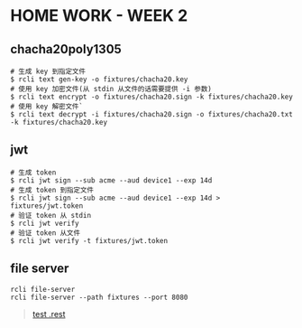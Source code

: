 # HOME WORK - WEEK 2

## chacha20poly1305

```shell
# 生成 key 到指定文件
$ rcli text gen-key -o fixtures/chacha20.key
# 使用 key 加密文件(从 stdin 从文件的话需要提供 -i 参数)
$ rcli text encrypt -o fixtures/chacha20.sign -k fixtures/chacha20.key
# 使用 key 解密文件`
$ rcli text decrypt -i fixtures/chacha20.sign -o fixtures/chacha20.txt -k fixtures/chacha20.key
```

## jwt

```shell
# 生成 token
$ rcli jwt sign --sub acme --aud device1 --exp 14d
# 生成 token 到指定文件
$ rcli jwt sign --sub acme --aud device1 --exp 14d > fixtures/jwt.token
# 验证 token 从 stdin
$ rcli jwt verify
# 验证 token 从文件
$ rcli jwt verify -t fixtures/jwt.token
```

## file server

```shell
rcli file-server
rcli file-server --path fixtures --port 8080
```

> [test .rest](rest.rest)
